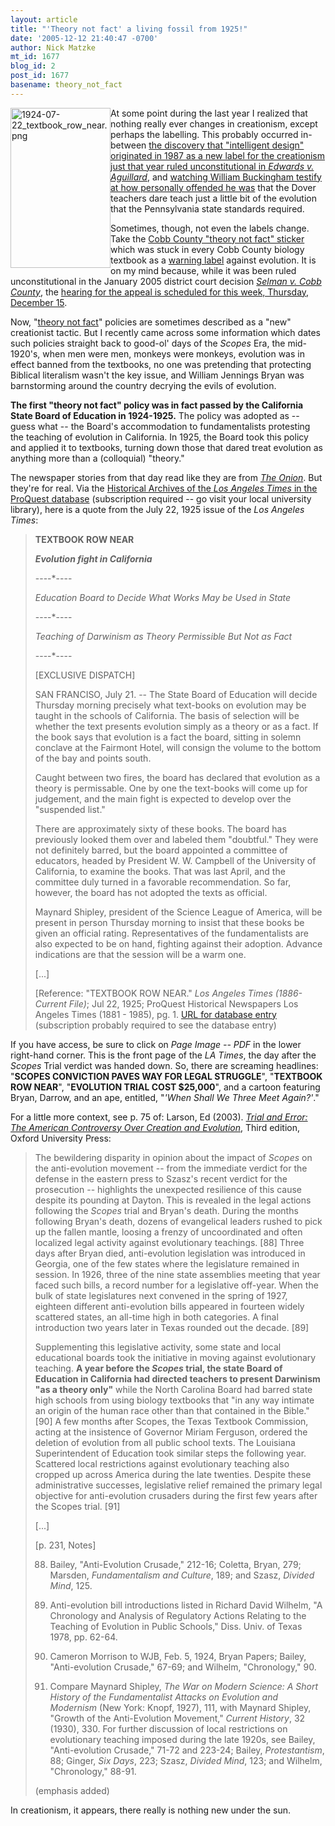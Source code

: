 ```yaml
---
layout: article
title: "'Theory not fact' a living fossil from 1925!"
date: '2005-12-12 21:40:47 -0700'
author: Nick Matzke
mt_id: 1677
blog_id: 2
post_id: 1677
basename: theory_not_fact
---
```

<img src="http://www.pandasthumb.org/archives/images/1924-07-22_textbook_row_near.png" alt="1924-07-22_textbook_row_near.png" width="160" height="256" style="float:left;" />At some point during the last year I realized that nothing really ever changes in creationism, except perhaps the labelling.  This probably occurred in-between [the discovery that "intelligent design" originated in 1987 as a new label for the creationism just that year ruled unconstitutional in _Edwards v. Aguillard_](http://www.pandasthumb.org/archives/evolution_of_creationism/index.html), and [watching William Buckingham testify at how personally offended he was](http://www.talkorigins.org/faqs/dover/day16pm.html#day16pm575) that the Dover teachers dare teach just a little bit of the evolution that the Pennsylvania state standards required.

Sometimes, though, not even the labels change.  Take the [Cobb County "theory not fact" sticker](http://www.ncseweb.org/pressroom.asp?state=GA) which was stuck in every Cobb County biology textbook as a [warning label](http://www.eagleforum.org/educate/1995/dec95/biology.html) against evolution.  It is on my mind because, while it was been ruled unconstitutional in the January 2005 district court decision [_Selman v. Cobb County_](http://www.ncseweb.org/selman/), the [hearing for the appeal is scheduled for this week, Thursday, December 15](http://www.ajc.com/today/content/epaper/editions/today/metro_34b9dda0829112cb1071.html).  

Now, "[theory not fact](http://www.ncseweb.org/resources/articles/8643_whats_wrong_with_theory_not__12_7_2000.asp)" policies are sometimes described as a "new" creationist tactic.  But I recently came across some information which dates such policies straight back to good-ol' days of the _Scopes_ Era, the mid-1920's, when men were men, monkeys were monkeys, evolution was in effect banned from the textbooks, no one was pretending that protecting Biblical literalism wasn't the key issue, and William Jennings Bryan was barnstorming around the country decrying the evils of evolution.

**The first "theory not fact" policy was in fact passed by the California State Board of Education in 1924-1925.**  The policy was adopted as -- guess what -- the Board's accommodation to fundamentalists protesting the teaching of evolution in California.  In 1925, the Board took this policy and applied it to textbooks, turning down those that dared treat evolution as anything more than a (colloquial) "theory."

The newspaper stories from that day read like they are from [_The Onion_](http://www.theonion.com/content/).  But they're for real.  Via the [Historical Archives of the _Los Angeles Times_ in the ProQuest database](http://www.proquest.co.uk/products/proquest_historical.html) (subscription required -- go visit your local university library), here is a quote from the July 22, 1925 issue of the _Los Angeles Times_:

> **TEXTBOOK ROW NEAR**
> 
> _**Evolution fight in California**_
> 
> ----\*----
> 
> _Education Board to Decide What Works May be Used in State_
> 
> ----\*----
> 
> _Teaching of Darwinism as Theory Permissible But Not as Fact_
> 
> ----\*----
> 
> \[EXCLUSIVE DISPATCH\]
> 
> SAN FRANCISO, July 21. -- The State Board of Education will decide Thursday morning precisely what text-books on evolution may be taught in the schools of California.  The basis of selection will be whether the text presents evolution simply as a theory or as a fact.  If the book says that evolution is a fact the board, sitting in solemn conclave at the Fairmont Hotel, will consign the volume to the bottom of the bay and points south.
> 
> Caught between two fires, the board has declared that evolution as a theory is permissable.  One by one the text-books will come up for judgement, and the main fight is expected to develop over the "suspended list."
> 
> There are approximately sixty of these books.  The board has previously looked them over and labeled them "doubtful."  They were not definitely barred, but the board appointed a committee of educators, headed by President W. W. Campbell of the University of California, to examine the books.  That was last April, and the committee duly turned in a favorable recommendation.  So far, however, the board has not adopted the texts as official.
> 
> Maynard Shipley, president of the Science League of America, will be present in person Thursday morning to insist that these books be given an official rating.  Representatives of the fundamentalists are also expected to be on hand, fighting against their adoption.  Advance indications are that the session will be a warm one.
> 
> \[...\]
> 
> \[Reference: "TEXTBOOK ROW NEAR." _Los Angeles Times (1886-Current File)_; Jul 22, 1925; ProQuest Historical Newspapers Los Angeles Times (1881 - 1985), pg. 1.  [URL for database entry](http://proquest.umi.com/pqdweb?did=465145482&amp;sid=3&amp;Fmt=2&amp;clientId=1566&amp;RQT=309&amp;VName=HNP) (subscription probably required to see the database entry)

If you have access, be sure to click on _Page Image -- PDF_ in the lower right-hand corner.  This is the front page of the _LA Times_, the day after the _Scopes_ Trial verdict was handed down.  So, there are screaming headlines: "**SCOPES CONVICTION PAVES WAY FOR LEGAL STRUGGLE**", "**TEXTBOOK ROW NEAR**", "**EVOLUTION TRIAL COST $25,000**", and a cartoon featuring Bryan, Darrow, and an ape, entitled, "_'When Shall We Three Meet Again?'_."  

For a little more context, see p. 75 of: Larson, Ed (2003). [_Trial and Error: The American Controversy Over Creation and Evolution_](http://www.amazon.com/gp/product/0195154711/), Third edition, Oxford University Press:

> The bewildering disparity in opinion about the impact of _Scopes_ on the anti-evolution movement -- from the immediate verdict for the defense in the eastern press to Szasz's recent verdict for the prosecution -- highlights the unexpected resilience of this cause despite its pounding at Dayton. This is revealed in the legal actions following the _Scopes_ trial and Bryan's death. During the months following Bryan's death, dozens of evangelical leaders rushed to pick up the fallen mantle, loosing a frenzy of uncoordinated and often localized legal activity against evolutionary teachings. \[88\] Three days after Bryan died, anti-evolution legislation was introduced in Georgia, one of the few states where the legislature remained in session. In 1926, three of the nine state assemblies meeting that year faced such bills, a record number for a legislative off-year. When the bulk of state legislatures next convened in the spring of 1927, eighteen different anti-evolution bills appeared in fourteen widely scattered states, an all-time high in both categories. A final introduction two years later in Texas rounded out the decade. \[89\]
> 
> Supplementing this legislative activity, some state and local educational boards took the initiative in moving against evolutionary teaching. **A year before the _Scopes_ trial, the state Board of Education in California had directed teachers to present Darwinism "as a theory only"** while the North Carolina Board had barred state high schools from using biology textbooks that "in any way intimate an origin of the human race other than that contained in the Bible." \[90\] A few months after Scopes, the Texas Textbook Commission, acting at the insistence of Governor Miriam Ferguson, ordered the deletion of evolution from all public school texts. The Louisiana Superintendent of Education took similar steps the following year. Scattered local restrictions against evolutionary teaching also cropped up across America during the late twenties. Despite these administrative successes, legislative relief remained the primary legal objective for anti-evolution crusaders during the first few years after the Scopes trial. \[91\]
> 
> \[...\]
> 
> \[p. 231, Notes\]
> 
> 88. Bailey, "Anti-Evolution Crusade," 212-16; Coletta, Bryan, 279; Marsden, _Fundamentalism and Culture_, 189; and Szasz, _Divided Mind_, 125.
> 
> 89. Anti-evolution bill introductions listed in Richard David Wilhelm, "A Chronology and Analysis of Regulatory Actions Relating to the Teaching of Evolution in Public Schools," Diss. Univ. of Texas 1978, pp. 62-64.
> 
> 90. Cameron Morrison to WJB, Feb. 5, 1924, Bryan Papers; Bailey, "Anti-evolution Crusade," 67-69; and Wilhelm, "Chronology," 90.
> 
> 91. Compare Maynard Shipley, _The War on Modern Science: A Short History of the Fundamentalist Attacks on Evolution and Modernism_ (New York: Knopf, 1927), 111, with Maynard Shipley, "Growth of the Anti-Evolution Movement," _Current History_, 32 (1930), 330. For further discussion of local restrictions on evolutionary teaching imposed during the late 1920s, see Bailey, "Anti-evolution Crusade," 71-72 and 223-24; Bailey, _Protestantism_, 88; Ginger, _Six Days_, 223; Szasz, _Divided Mind_, 123; and Wilhelm, "Chronology," 88-91.
> 
> (emphasis added)

In creationism, it appears, there really is nothing new under the sun.
